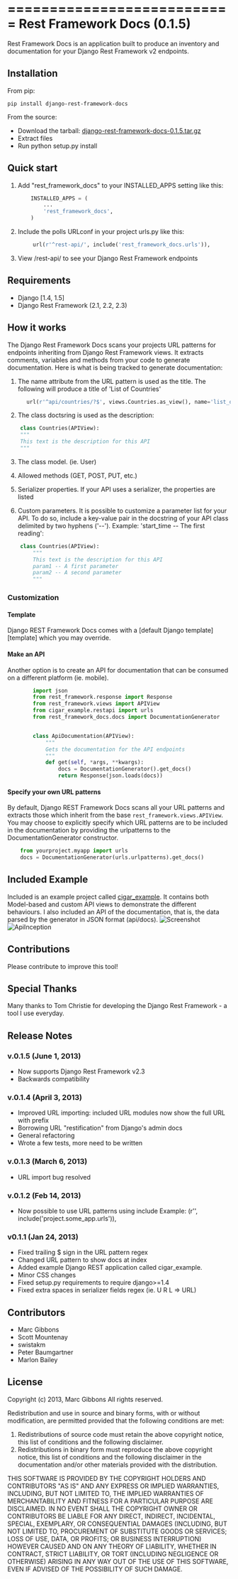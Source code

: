 ===========================
Rest Framework Docs (0.1.5)
===========================

Rest Framework Docs is an application built to produce an inventory
and documentation for your Django Rest Framework v2 endpoints.

Installation
------------
From pip:

    pip install django-rest-framework-docs

From the source:
- Download the tarball: <a href="dist/django-rest-framework-docs-0.1.5.tar.gz">django-rest-framework-docs-0.1.5.tar.gz</a>
- Extract files
- Run python setup.py install

Quick start
-----------

1. Add "rest_framework_docs" to your INSTALLED_APPS setting like this:
    ```python
        INSTALLED_APPS = (
            ...
            'rest_framework_docs',
        )
    ```

2. Include the polls URLconf in your project urls.py like this:

```python
        url(r'^rest-api/', include('rest_framework_docs.urls')),
```

3. View /rest-api/ to see your Django Rest Framework endpoints

Requirements
-----------
- Django [1.4, 1.5]
- Django Rest Framework (2.1, 2.2, 2.3)

How it works
------------

The Django Rest Framework Docs scans your projects URL patterns for endpoints
inheriting from Django Rest Framework views. It extracts comments, variables
and methods from your code to generate documentation.
Here is what is being tracked to generate documentation:

1)  The name attribute from the URL pattern is used as the title. The following will produce a title of 'List of Countries'

```python
      url(r'^api/countries/?$', views.Countries.as_view(), name='list_of_countries'),
```

2)  The class doctsring is used as the description:

```python
    class Countries(APIView):
    """
    This text is the description for this API
    """
```

3)  The class model. (ie. User)

4)  Allowed methods (GET, POST, PUT, etc.)

5)  Serializer properties. If your API uses a serializer, the properties are
    listed

6)  Custom parameters. It is possible to customize a parameter list for your
    API. To do so, include a key-value pair in the docstring of your API class
    delimited by two hyphens ('--'). Example: 'start_time -- The first reading':
```python
    class Countries(APIView):
        """
        This text is the description for this API
        param1 -- A first parameter
        param2 -- A second parameter
        """
```
### Customization

#### Template
Django REST Framework Docs comes with a [default Django template][template] which you may override.

#### Make an API
Another option is to create an API for documentation that can be consumed on a different platform (ie. mobile).

```python
        import json
        from rest_framework.response import Response
        from rest_framework.views import APIView
        from cigar_example.restapi import urls
        from rest_framework_docs.docs import DocumentationGenerator


        class ApiDocumentation(APIView):
            """
            Gets the documentation for the API endpoints
            """
            def get(self, *args, **kwargs):
                docs = DocumentationGenerator().get_docs()
                return Response(json.loads(docs))
```

#### Specify your own URL patterns
By default, Django REST Framework Docs scans all your URL patterns and extracts those which inherit from the base `rest_framework.views.APIView`. You may choose to explicitly specify which URL patterns are to be included in the documentation by providing the urlpatterns to the DocumentationGenerator constructor.

```python
    from yourproject.myapp import urls
    docs = DocumentationGenerator(urls.urlpatterns).get_docs()
```

Included Example
-----------------
Included is an example project called <a href="cigar_example/">cigar_example</a>. It contains both Model-based
and custom API views to demonstrate the different behaviours. I also included an API of the documentation,
that is, the data parsed by the generator in JSON format (api/docs).
![Screenshot](https://raw.github.com/marcgibbons/django-rest-framework-docs/master/screenshots/api-docs.png)
![ApiInception](https://raw.github.com/marcgibbons/django-rest-framework-docs/master/screenshots/docs-in-api-form.png)

Contributions
--------------
Please contribute to improve this tool!


Special Thanks
--------------
Many thanks to Tom Christie for developing the Django Rest Framework - a tool I use everyday.

Release Notes
-------------
### v.0.1.5 (June 1, 2013)
- Now supports Django Rest Framework v2.3
- Backwards compatibility

### v.0.1.4 (April 3, 2013)
- Improved URL importing: included URL modules now show the full URL with prefix
- Borrowing URL "restification" from Django's admin docs
- General refactoring
- Wrote a few tests, more need to be written

### v.0.1.3 (March 6, 2013)
- URL import bug resolved

### v.0.1.2 (Feb 14, 2013)
- Now possible to use URL patterns using include
    Example:
    (r'', include('project.some_app.urls')),

### v0.1.1 (Jan 24, 2013)
- Fixed trailing $ sign in the URL pattern regex
- Changed URL pattern to show docs at index
- Added example Django REST application called cigar_example.
- Minor CSS changes
- Fixed setup.py requirements to require django>=1.4
- Fixed extra spaces in serializer fields regex (ie. U R L => URL)

Contributors
-------------
- Marc Gibbons
- Scott Mountenay
- swistakm
- Peter Baumgartner
- Marlon Bailey

License
--------
Copyright (c) 2013, Marc Gibbons
All rights reserved.

Redistribution and use in source and binary forms, with or without
modification, are permitted provided that the following conditions are met:

1. Redistributions of source code must retain the above copyright notice, this
   list of conditions and the following disclaimer.
2. Redistributions in binary form must reproduce the above copyright notice,
   this list of conditions and the following disclaimer in the documentation
   and/or other materials provided with the distribution.

THIS SOFTWARE IS PROVIDED BY THE COPYRIGHT HOLDERS AND CONTRIBUTORS "AS IS" AND
ANY EXPRESS OR IMPLIED WARRANTIES, INCLUDING, BUT NOT LIMITED TO, THE IMPLIED
WARRANTIES OF MERCHANTABILITY AND FITNESS FOR A PARTICULAR PURPOSE ARE
DISCLAIMED. IN NO EVENT SHALL THE COPYRIGHT OWNER OR CONTRIBUTORS BE LIABLE FOR
ANY DIRECT, INDIRECT, INCIDENTAL, SPECIAL, EXEMPLARY, OR CONSEQUENTIAL DAMAGES
(INCLUDING, BUT NOT LIMITED TO, PROCUREMENT OF SUBSTITUTE GOODS OR SERVICES;
LOSS OF USE, DATA, OR PROFITS; OR BUSINESS INTERRUPTION) HOWEVER CAUSED AND
ON ANY THEORY OF LIABILITY, WHETHER IN CONTRACT, STRICT LIABILITY, OR TORT
(INCLUDING NEGLIGENCE OR OTHERWISE) ARISING IN ANY WAY OUT OF THE USE OF THIS
SOFTWARE, EVEN IF ADVISED OF THE POSSIBILITY OF SUCH DAMAGE.
